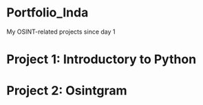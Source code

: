 # Portfolio_Inda
My OSINT-related projects since day 1

# Project 1: Introductory to Python

# Project 2: Osintgram
